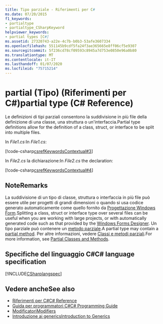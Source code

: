 ```yaml
---
title: Tipo parziale - Riferimenti per C#
ms.date: 07/20/2015
f1_keywords:
- partialtype
- partialtype_CSharpKeyword
helpviewer_keywords:
- partial types [C#]
ms.assetid: 27320743-a22e-4c7b-b0b3-53afe3607334
ms.openlocfilehash: 551145b9cdf5fa24f3ae365665e8ff06cf5e9307
ms.sourcegitcommit: 5f236cd78cf09593c8945a7d753e0850e96a0b80
ms.translationtype: MT
ms.contentlocale: it-IT
ms.lasthandoff: 01/07/2020
ms.locfileid: "75715214"
---
```

# <a name="partial-type-c-reference"></a><span data-ttu-id="8f62f-102">partial (Tipo) (Riferimenti per C#)</span><span class="sxs-lookup"><span data-stu-id="8f62f-102">partial type (C# Reference)</span></span>

<span data-ttu-id="8f62f-103">Le definizioni di tipi parziali consentono la suddivisione in più file della definizione di una classe, una struttura o un'interfaccia.</span><span class="sxs-lookup"><span data-stu-id="8f62f-103">Partial type definitions allow for the definition of a class, struct, or interface to be split into multiple files.</span></span>

<span data-ttu-id="8f62f-104">In *File1.cs*:</span><span class="sxs-lookup"><span data-stu-id="8f62f-104">In *File1.cs*:</span></span>

[!code-csharp[csrefKeywordsContextual#3](~/samples/snippets/csharp/VS_Snippets_VBCSharp/csrefKeywordsContextual/CS/csrefKeywordsContextual.cs#3)]  

<span data-ttu-id="8f62f-105">In *File2.cs* la dichiarazione:</span><span class="sxs-lookup"><span data-stu-id="8f62f-105">In *File2.cs* the declaration:</span></span>

[!code-csharp[csrefKeywordsContextual#4](~/samples/snippets/csharp/VS_Snippets_VBCSharp/csrefKeywordsContextual/CS/csrefKeywordsContextual.cs#4)]  

## <a name="remarks"></a><span data-ttu-id="8f62f-106">Note</span><span class="sxs-lookup"><span data-stu-id="8f62f-106">Remarks</span></span>

<span data-ttu-id="8f62f-107">La suddivisione di un tipo di classe, struttura o interfaccia in più file può essere utile per progetti di grandi dimensioni o quando si usa codice generato automaticamente come quello fornito da [Progettazione Windows Form](../../../framework/winforms/controls/developing-windows-forms-controls-at-design-time.md).</span><span class="sxs-lookup"><span data-stu-id="8f62f-107">Splitting a class, struct or interface type over several files can be useful when you are working with large projects, or with automatically generated code such as that provided by the [Windows Forms Designer](../../../framework/winforms/controls/developing-windows-forms-controls-at-design-time.md).</span></span> <span data-ttu-id="8f62f-108">Un tipo parziale può contenere un [metodo parziale](partial-method.md).</span><span class="sxs-lookup"><span data-stu-id="8f62f-108">A partial type may contain a [partial method](partial-method.md).</span></span> <span data-ttu-id="8f62f-109">Per altre informazioni, vedere [Classi e metodi parziali](../../programming-guide/classes-and-structs/partial-classes-and-methods.md).</span><span class="sxs-lookup"><span data-stu-id="8f62f-109">For more information, see [Partial Classes and Methods](../../programming-guide/classes-and-structs/partial-classes-and-methods.md).</span></span>

## <a name="c-language-specification"></a><span data-ttu-id="8f62f-110">Specifiche del linguaggio C#</span><span class="sxs-lookup"><span data-stu-id="8f62f-110">C# language specification</span></span>

[!INCLUDE[CSharplangspec](~/includes/csharplangspec-md.md)]

## <a name="see-also"></a><span data-ttu-id="8f62f-111">Vedere anche</span><span class="sxs-lookup"><span data-stu-id="8f62f-111">See also</span></span>

- [<span data-ttu-id="8f62f-112">Riferimenti per C#</span><span class="sxs-lookup"><span data-stu-id="8f62f-112">C# Reference</span></span>](../index.md)
- [<span data-ttu-id="8f62f-113">Guida per programmatori C#</span><span class="sxs-lookup"><span data-stu-id="8f62f-113">C# Programming Guide</span></span>](../../programming-guide/index.md)
- [<span data-ttu-id="8f62f-114">Modificatori</span><span class="sxs-lookup"><span data-stu-id="8f62f-114">Modifiers</span></span>](index.md)
- [<span data-ttu-id="8f62f-115">Introduzione ai generics</span><span class="sxs-lookup"><span data-stu-id="8f62f-115">Introduction to Generics</span></span>](../../programming-guide/generics/index.md)
